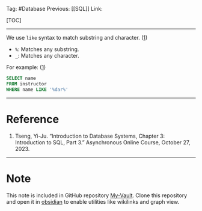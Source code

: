 Tag: #Database 
Previous: [[SQL]]
Link: 

[TOC]

---

We use `like` syntax to match substring and character. (<u>1</u>)

- `%`: Matches any substring.
- `_`: Matches any character.

For example: (<u>1</u>)

```sql
SELECT name
FROM instructor
WHERE name LIKE '%dar%'
```

---

# Reference

1. Tseng, Yi-Ju. “Introduction to Database Systems, Chapter 3: Introduction to SQL, Part 3.” Asynchronous Online Course, October 27, 2023.

---

# Note

This note is included in GitHub repository [My-Vault](https://github.com/LittleD3092/My-Vault.git). Clone this repository and open it in [obsidian](https://obsidian.md/) to enable utilities like wikilinks and graph view.